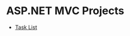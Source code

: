 # ASP.NET MVC Projects

* [Task List](https://github.com/ShipraKoka/Software-Training/tree/master/Microsoft-Training/ASP.NET-MVC/TaskList)
